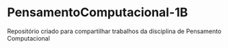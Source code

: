 # PensamentoComputacional-1B
Repositório criado para compartilhar trabalhos da disciplina de Pensamento Computacional
